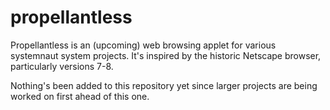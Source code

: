 # propellantless

Propellantless is an (upcoming) web browsing applet for various systemnaut system projects.
It's inspired by the historic Netscape browser, particularly versions 7-8.

Nothing's been added to this repository yet since larger projects are being worked on first
ahead of this one.
